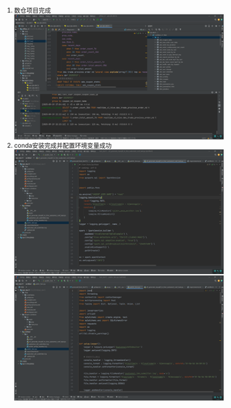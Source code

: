 1. 数仓项目完成
![img_7.png](img_7.png)
2. conda安装完成并配置环境变量成功
![img_8.png](img_8.png)
![img_9.png](img_9.png)